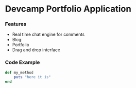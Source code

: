 # Devcamp Portfolio Application

### Features

- Real time chat engine for comments
- Blog
- Portfolio
- Drag and drop interface

### Code Example

```ruby
def my_method
	puts "here it is"
end
```